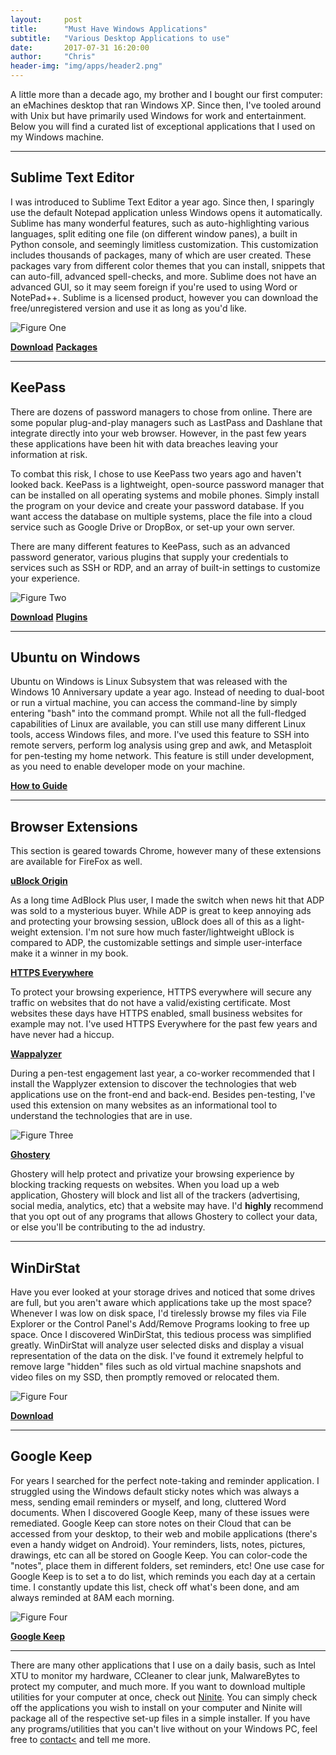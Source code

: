 ```yaml
---
layout:     post
title:      "Must Have Windows Applications"
subtitle:   "Various Desktop Applications to use"
date:       2017-07-31 16:20:00
author:     "Chris"
header-img: "img/apps/header2.png"
---
```


<p>A little more than a decade ago, my brother and I bought our first computer: an eMachines desktop that ran Windows XP. Since then, I've tooled around with Unix but have primarily used Windows for work and entertainment. Below you will find a curated list of exceptional applications that I used on my Windows machine.</p>
<hr>

<h2>Sublime Text Editor</h2>

<p>I was introduced to Sublime Text Editor a year ago. Since then, I sparingly use the default Notepad application unless Windows opens it automatically. Sublime has many wonderful features, such as auto-highlighting various languages, split editing one file (on different window panes), a built in Python console, and seemingly limitless customization. This customization includes thousands of packages, many of which are user created. These packages vary from different color themes that you can install, snippets that can auto-fill, advanced spell-checks, and more. Sublime does not have an advanced GUI, so it may seem foreign if you're used to using Word or NotePad++. Sublime is a licensed product, however you can download the free/unregistered version and use it as long as you'd like.</p>

![Figure One](/img/Apps/sublime.PNG)

<a href="https://www.sublimetext.com/3"><b>Download</b></a>
<a href="https://packagecontrol.io/"><b>Packages</b></a>
<hr>

<h2>KeePass</h2>

<p>There are dozens of password managers to chose from online. There are some popular plug-and-play managers such as LastPass and Dashlane that integrate directly into your web browser. However, in the past few years these applications have been hit with data breaches leaving your information at risk.</p>

<p>To combat this risk, I chose to use KeePass two years ago and haven't looked back. KeePass is a lightweight, open-source password manager that can be installed on all operating systems and mobile phones. Simply install the program on your device and create your password database. If you want access the database on multiple systems, place the file into a cloud service such as Google Drive or DropBox, or set-up your own server.</p>

<p>There are many different features to KeePass, such as an advanced password generator, various plugins that supply your credentials to services such as SSH or RDP, and an array of built-in settings to customize your experience.</p>


![Figure Two](/img/Apps/keepass.PNG)

<a href="http://keepass.info/download.html"><b>Download</b></a>
<a href="http://keepass.info/plugins.html"><b>Plugins</b></a>
<hr>

<h2>Ubuntu on Windows</h2>

<p>Ubuntu on Windows is Linux Subsystem that was released with the Windows 10 Anniversary update a year ago. Instead of needing to dual-boot or run a virtual machine, you can access the command-line by simply entering "bash" into the command prompt. While not all the full-fledged capabilities of Linux are available, you can still use many different Linux tools, access Windows files, and more. I've used this feature to SSH into remote servers, perform log analysis using grep and awk, and Metasploit for pen-testing my home network. This feature is still under development, as you need to enable developer mode on your machine. </p>

<a href="https://www.howtogeek.com/249966/how-to-install-and-use-the-linux-bash-shell-on-windows-10/"><b>How to Guide</b></a>
<hr>

<h2>Browser Extensions</h2>
<p>This section is geared towards Chrome, however many of these extensions are available for FireFox as well. </p>


<a href="https://chrome.google.com/webstore/detail/ublock-origin/cjpalhdlnbpafiamejdnhcphjbkeiagm?hl=en"><b>uBlock Origin</b></a>
<p>As a long time AdBlock Plus user, I made the switch when news hit that ADP was sold to a mysterious buyer. While ADP is great to keep annoying ads and protecting your browsing session, uBlock does all of this as a light-weight extension. I'm not sure how much faster/lightweight uBlock is compared to ADP, the customizable settings and simple user-interface make it a winner in my book.</p>


<a href="https://chrome.google.com/webstore/detail/https-everywhere/gcbommkclmclpchllfjekcdonpmejbdp?hl=en"><b>HTTPS Everywhere</b></a>
<p>To protect your browsing experience, HTTPS everywhere will secure any traffic on websites that do not have a valid/existing certificate. Most websites these days have HTTPS enabled, small business websites for example may not. I've used HTTPS Everywhere for the past few years and have never had a hiccup.</p>

<a href="https://chrome.google.com/webstore/detail/wappalyzer/gppongmhjkpfnbhagpmjfkannfbllamg?hl=en"><b>Wappalyzer</b></a>
<p>During a pen-test engagement last year, a co-worker recommended that I install the Wapplyzer extension to discover the technologies that web applications use on the front-end and back-end. Besides pen-testing, I've used this extension on many websites as an informational tool to understand the technologies that are in use. </p>

![Figure Three](/img/Apps/wapp.PNG)

<a href="https://chrome.google.com/webstore/detail/ghostery/mlomiejdfkolichcflejclcbmpeaniij"><b>Ghostery</b></a>
<p>Ghostery will help protect and privatize your browsing experience by blocking tracking requests on websites. When you load up a web application, Ghostery will block and list all of the trackers (advertising, social media, analytics, etc) that a website may have. I'd <b>highly</b> recommend that you opt out of any programs that allows Ghostery to collect your data, or else you'll be contributing to the ad industry.</p>
<hr>

<h2>WinDirStat</h2>
<p>Have you ever looked at your storage drives and noticed that some drives are full, but you aren't aware which applications take up the most space? Whenever I was low on disk space, I'd tirelessly browse my files via File Explorer or the Control Panel's Add/Remove Programs looking to free up space. Once I discovered WinDirStat, this tedious process was simplified greatly. WinDirStat will analyze user selected disks and display a visual representation of the data on the disk. I've found it extremely helpful to remove large "hidden" files such as old virtual machine snapshots and video files on my SSD, then promptly removed or relocated them.</p>

![Figure Four](/img/Apps/windirstat.PNG)

<a href="https://windirstat.net/"><b>Download</b></a>
<hr>

<h2>Google Keep</h2>
<p>For years I searched for the perfect note-taking and reminder application. I struggled using the Windows default sticky notes which was always a mess, sending email reminders or myself, and long, cluttered Word documents. When I discovered Google Keep, many of these issues were remediated. Google Keep can store notes on their Cloud that can be accessed from your desktop, to their web and mobile applications (there's even a handy widget on Android). Your reminders, lists, notes, pictures, drawings, etc can all be stored on Google Keep. You can color-code the "notes", place them in different folders, set reminders, etc! One use case for Google Keep is to set a to do list, which reminds you each day at a certain time. I constantly update this list, check off what's been done, and am always reminded at 8AM each morning.</p>

![Figure Four](/img/Apps/windirstat.PNG)

<a href="https://keep.google.com/"><b>Google Keep</b></a>
<hr>

<p>There are many other applications that I use on a daily basis, such as Intel XTU to monitor my hardware, CCleaner to clear junk, MalwareBytes to protect my computer, and much more. If you want to download multiple utilities for your computer at once, check out <a href="https://ninite.com/">Ninite</a>. You can simply check off the applications you wish to install on your computer and Ninite will package all of the respective set-up files in a simple installer. If you have any programs/utilities that you can't live without on your Windows PC, feel free to <a href="https://romcybersec.com/contact">contact<</a> and tell me more.</p>














